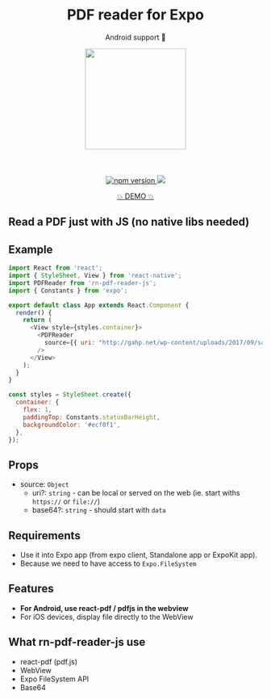 <h1 align="center">PDF reader for Expo</h1>
<p align="center">Android support 🚀</p>

<p align="center">
   <img width="200" src="https://image.ibb.co/hqOy5y/Screenshot_20180531_185949.png" />
   <br/>
   <br/>
   <br/>
   <br/>
   <a href="https://www.npmjs.com/package/rn-pdf-reader-js"><img alt="npm version" src="https://badge.fury.io/js/rn-pdf-reader-js.svg"/>
   <a href="http://reactnative.gallery"><img src="https://img.shields.io/badge/reactnative.gallery-%F0%9F%8E%AC-green.svg"/></a>
</a>
</p>
<p align="center">
  <a href="https://exp.host/@xcarpentier/rn-pdf-reader-example">💥 DEMO 💥</a>
</p>

## Read a PDF just with JS (no native libs needed)

## Example

```javascript
import React from 'react';
import { StyleSheet, View } from 'react-native';
import PDFReader from 'rn-pdf-reader-js';
import { Constants } from 'expo';

export default class App extends React.Component {
  render() {
    return (
      <View style={styles.container}>
        <PDFReader
          source={{ uri: "http://gahp.net/wp-content/uploads/2017/09/sample.pdf" }}
        />
      </View>
    );
  }
}

const styles = StyleSheet.create({
  container: {
    flex: 1,
    paddingTop: Constants.statusBarHeight,
    backgroundColor: '#ecf0f1',
  },
});
```

## Props
* source: `Object`
  * uri?: `string` - can be local or served on the web (ie. start withs `https://` or `file://`)
  * base64?: `string` - should start with `data`

## Requirements
* Use it into Expo app (from expo client, Standalone app or ExpoKit app).
* Because we need to have access to `Expo.FileSystem`

## Features
* **For Android, use react-pdf / pdfjs in the webview**
* For iOS devices, display file directly to the WebView

## What rn-pdf-reader-js use

* react-pdf (pdf.js)
* WebView
* Expo FileSystem API
* Base64


